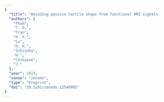 ```yaml
---
{
  "title": "Decoding passive tactile shape from functional MRI signals",
  "authors": [
    "Pham",
    "T. Q.",
    "Tran",
    "H. X.",
    "Ly",
    "H. H.",
    "Ishizuka",
    "H.",
    "Chikazoe",
    "J."
  ],
  "year": 2024,
  "venue": "zenodo",
  "type": "Preprint",
  "doi": "10.5281/zenodo.12548905"
}
---
```

